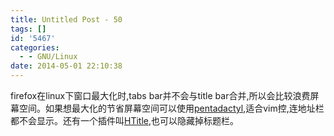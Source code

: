 ```yaml
---
title: Untitled Post - 50
tags: []
id: '5467'
categories:
  - - GNU/Linux
date: 2014-05-01 22:10:38
---
```


firefox在linux下窗口最大化时,tabs bar并不会与title bar合并,所以会比较浪费屏幕空间。如果想最大化的节省屏幕空间可以使用[pentadactyl](http://5digits.org/pentadactyl/),适合vim控,连地址栏都不会显示。还有一个插件叫[HTitle](https://github.com/seleznev/firefox-extension-htitle),也可以隐藏掉标题栏。